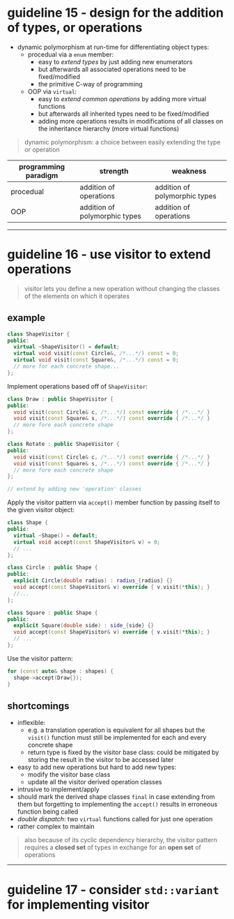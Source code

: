 # guideline 15 - design for the addition of types, or operations

- dynamic polymorphism at run-time for differentiating object types:
	- procedual via a `enum` member:
		- easy to *extend types* by just adding new enumerators
		- but afterwards all associated operations need to be fixed/modified
		- the primitive C-way of programming
	- OOP via `virtual`:
		- easy to *extend common operations* by adding more virtual functions
		- but afterwards all inherited types need to be fixed/modified
		- adding more operations results in modifications of all classes on the
		  inheritance hierarchy (more virtual functions)

> dynamic polymorphism: a choice between easily extending the type or operation

| programming paradigm | strength                      | weakness                      |
|----------------------|-------------------------------|-------------------------------|
| procedual            | addition of operations        | addition of polymorphic types |
| OOP                  | addition of polymorphic types | addition of operations        |

---

# guideline 16 - use visitor to extend operations

> visitor lets you define a new operation without changing the classes of the
> elements on which it operates

## example

```cpp
class ShapeVisitor {
public:
  virtual ~ShapeVisitor() = default;
  virtual void visit(const Circle&, /*...*/) const = 0;
  virtual void visit(const Square&, /*...*/) const = 0;
  // more for each concrete shape...
};
```

Implement operations based off of `ShapeVisitor`:

```cpp
class Draw : public ShapeVisitor {
public:
  void visit(const Circle& c, /*...*/) const override { /*...*/ }
  void visit(const Square& s, /*...*/) const override { /*...*/ }
  // more fore each concrete shape
};

class Rotate : public ShapeVisitor {
public:
  void visit(const Circle& c, /*...*/) const override { /*...*/ }
  void visit(const Square& s, /*...*/) const override { /*...*/ }
  // more fore each concrete shape
};

// extend by adding new 'operation' classes
```

Apply the visitor pattern via `accept()` member function by passing itself to
the given visitor object:

```cpp
class Shape {
public:
  virtual ~Shape() = default;
  virtual void accept(const ShapeVisitor& v) = 0;
  // ...
};

class Circle : public Shape {
public:
  explicit Circle(double radius) : radius_{radius} {}
  void accept(const ShapeVisitor& v) override { v.visit(*this); }
  //...
};

class Square : public Shape {
public:
  explicit Square(double side) : side_{side} {}
  void accept(const ShapeVisitor& v) override { v.visit(*this); }
  // ...
};
```

Use the visitor pattern:

```cpp
for (const auto& shape : shapes) {
  shape->accept(Draw{});
}
```

## shortcomings

- inflexible:
	- e.g. a translation operation is equivalent for all shapes but the
	`visit()` function must still be implemented for each and every concrete
	shape
	- return type is fixed by the visitor base class: could be mitigated by
	  storing the result in the visitor to be accessed later
- easy to add new operations but hard to add new types:
	- modify the visitor base class
	- update all the visitor derived operation classes
- intrusive to implement/apply
- should mark the derived shape classes `final` in case extending from them but
  forgetting to implementing the `accept()` results in erroneous function being
  called
- *double dispatch*: two `virtual` functions called for just one operation
- rather complex to maintain

> also because of its cyclic dependency hierarchy, the visitor pattern requires
> a **closed set** of types in exchange for an **open set** of operations

---

# guideline 17 - consider `std::variant` for implementing visitor


